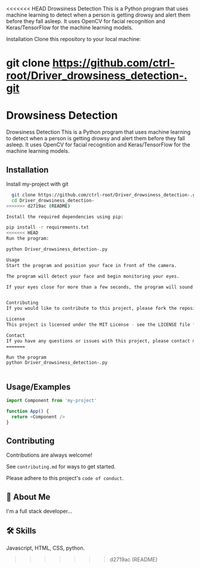 <<<<<<< HEAD
Drowsiness Detection
This is a Python program that uses machine learning to detect when a person is getting drowsy and alert them before they fall asleep. It uses OpenCV for facial recognition and Keras/TensorFlow for the machine learning models.

Installation
Clone this repository to your local machine:

git clone https://github.com/ctrl-root/Driver_drowsiness_detection-.git
=======

# Drowsiness Detection

Drowsiness Detection This is a Python program that uses machine learning to detect when a person is getting drowsy and alert them before they fall asleep. It uses OpenCV for facial recognition and Keras/TensorFlow for the machine learning models.



## Installation

Install my-project with git

```bash
  git clone https://github.com/ctrl-root/Driver_drowsiness_detection-.git
  cd Driver_drowsiness_detection-
>>>>>>> d2719ac (README)

Install the required dependencies using pip:

pip install -r requirements.txt
<<<<<<< HEAD
Run the program:

python Driver_drowsiness_detection-.py

Usage
Start the program and position your face in front of the camera.

The program will detect your face and begin monitoring your eyes.

If your eyes close for more than a few seconds, the program will sound an alarm to alert you to wake up.


Contributing
If you would like to contribute to this project, please fork the repository and submit a pull request. Please follow the coding style and guidelines specified in the repository.

License
This project is licensed under the MIT License - see the LICENSE file for details.

Contact
If you have any questions or issues with this project, please contact me at my-email@ muriithidennis340@gmail.com.# Driver_drowsiness_detection-
=======

Run the program
python Driver_drowsiness_detection-.py
  
```

    
## Usage/Examples

```javascript
import Component from 'my-project'

function App() {
  return <Component />
}
```


## Contributing

Contributions are always welcome!

See `contributing.md` for ways to get started.

Please adhere to this project's `code of conduct`.


## 🚀 About Me
I'm a full stack developer...


## 🛠 Skills
Javascript, HTML, CSS, python.

>>>>>>> d2719ac (README)

